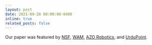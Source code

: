 ```yaml
---
layout: post
date: 2021-09-28 00:00:00-0400
inline: true
related_posts: false
---
```

Our paper was featured by <a href='https://new.nsf.gov/news/artificial-intelligence-may-reduce-false-positives'> NSF</a>, <a href='https://www.wam.ae/en/details/1395302974521'> WAM</a>, <a href='https://www.azorobotics.com/News.aspx?newsID=12515'> AZO Robotics</a>, and <a href='https://www.urdupoint.com/en/middle-east/nyu-researchers-develop-new-ai-tool-to-improv-1361861.html'>UrduPoint</a>.